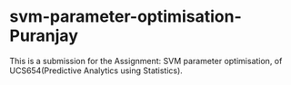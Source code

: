# svm-parameter-optimisation-Puranjay
This is a submission for the Assignment: SVM parameter optimisation, of UCS654(Predictive Analytics using Statistics).
